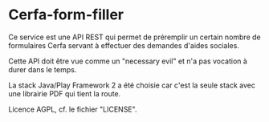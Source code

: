 Cerfa-form-filler
=================

Ce service est une API REST qui permet de préremplir un certain nombre de formulaires Cerfa servant à effectuer des demandes d'aides sociales.

Cette API doit être vue comme un "necessary evil" et n'a pas vocation à durer dans le temps.

La stack Java/Play Framework 2 a été choisie car c'est la seule stack avec une librairie PDF qui tient la route.

Licence AGPL, cf. le fichier "LICENSE".

